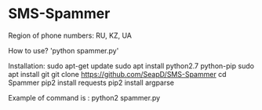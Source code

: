 # SMS-Spammer
Region of phone numbers: RU, KZ, UA

How to use?
'python spammer.py'

Installation:
sudo apt-get update
sudo apt install python2.7 python-pip
sudo apt install git 
git clone https://github.com/SeapD/SMS-Spammer
cd Spammer 
pip2 install requests
pip2 install argparse

Example of command is : python2 spammer.py
